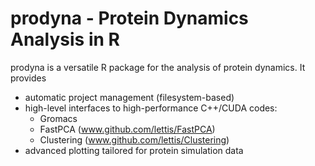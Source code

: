 # prodyna - Protein Dynamics Analysis in R

prodyna is a versatile R package for the analysis of protein dynamics.
It provides
* automatic project management (filesystem-based)
* high-level interfaces to high-performance C++/CUDA codes:
  * Gromacs
  * FastPCA (www.github.com/lettis/FastPCA)
  * Clustering (www.github.com/lettis/Clustering)
* advanced plotting tailored for protein simulation data
